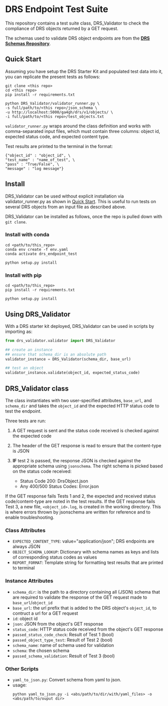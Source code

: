 # DRS Endpoint Test Suite

This repository contains a test suite class, DRS_Validator to check the compliance of DRS objects returned by a GET request.  

The schemas used to validate DRS object endpoints are from the [**DRS Schemas Repository**](https://github.com/ga4gh/data-repository-service-schemas).


## Quick Start
Assuming you have setup the DRS Starter Kit and populated test data into it, you can replicate the present tests as follows:  
```
git clone <this repo>
cd <this repo>
pip install -r requirements.txt

python DRS_Validator/validator_runner.py \
-s full/path/to/<this repo>/json_schema \
-u http://localhost:5000/ga4gh/drs/v1/objects/ \
-i full/path/to/<this repo>/test_objects.txt
```  

`validator_runner.py` wraps around the class definition and works with comma-separated input files, which must contain three columns: object id, expected status code, and expected content type.  

Test results are printed to the terminal in the format:  
```
{"object_id" : "object_id", \
"test_name" : "name_of_test", \
"pass" : "True/False", \
"message" : "log message"}
```  

## Install

DRS_Validator can be used without explicit installation via validator_runner.py as shown in [Quick Start](#quick-start). This is useful to run tests on several DRS objects from an input file as described above.  

DRS_Validator can be installed as follows, once the repo is pulled down with `git clone`.  

### Install with conda
```
cd <path/to/this_repo>
conda env create -f env.yaml
conda activate drs_endpoint_test

python setup.py install
```

### Install with pip
```
cd <path/to/this_repo>
pip install -r requirements.txt

python setup.py install
```  

## Using DRS_Validator

With a DRS starter kit deployed, DRS_Validator can be used in scripts by importing as:

```your_script.py
from drs_validator.validator import DRS_Validator

## create an instance
## ensure that schema_dir is an absolute path
validator_instance = DRS_Validator(schema_dir, base_url)

## test an object
validator_instance.validate(object_id, expected_status_code)
```

## DRS_Validator class

The class instantiates with two user-specified attributes, `base_url`, and `schema_dir` and takes the `object_id` and the expected HTTP status code to test the endpoint.  

Three tests are run:  
1. A GET request is sent and the status code received is checked against the expected code  
2. The header of the GET response is read to ensure that the content-type is JSON  
3. **IF** test 2 is passed, the response JSON is checked against the appropriate schema using `jsonschema`. The right schema is picked based on the status code received:  

    - Status Code 200: DrsObject.json  
    - Any 400/500 Status Codes: Error.json  

If the GET response fails Tests 1 and 2, the expected and received status code/content-type are noted in the test results. If the GET response fails Test 3, a new file, `<object_id>.log`, is created in the working directory. This is where errors thrown by jsonschema are written for reference and to enable troubleshooting.  

### Class Attributes  
- `EXPECTED_CONTENT_TYPE`: value="application/json"; DRS endpoints are always JSON  
- `OBJECT_SCHEMA_LOOKUP`: Dictionary with schema names as keys and lists of corresponding status codes as values  
- `REPORT_FORMAT`: Template string for formatting test results that are printed to terminal  

### Instance Attributes  
- `schema_dir`: is the path to a directory containing all (JSON) schema that are required to validate the response of the GET request made to `base_url`/`object_id`  
- `base_url`: the url prefix that is added to the DRS object's `object_id`, to contruct a url for a GET request  
- `id`: object id  
- `json`: JSON from the object's GET response  
- `status_code`: HTTP status code received from the object's GET response  
- `passed_status_code_check`: Result of Test 1 (bool)  
- `passed_object_type_test`: Result of Test 2 (bool)  
- `schema_name`: name of schema used for validation  
- `schema`: the chosen schema  
- `passed_schema_validation`: Result of Test 3 (bool)  

### Other Scripts  
- `yaml_to_json.py`: Convert schema from yaml to json.
- usage:
    ```
    python yaml_to_json.py -i <abs/path/to/dir/with/yaml_files> -o <abs/path/to/ouput dir>
    ```